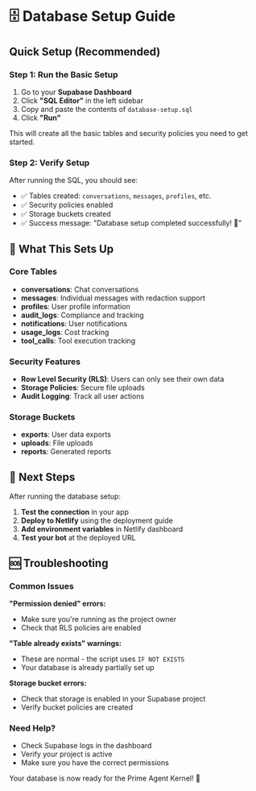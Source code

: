 # 🗄️ Database Setup Guide

## Quick Setup (Recommended)

### Step 1: Run the Basic Setup
1. Go to your **Supabase Dashboard**
2. Click **"SQL Editor"** in the left sidebar
3. Copy and paste the contents of `database-setup.sql`
4. Click **"Run"**

This will create all the basic tables and security policies you need to get started.

### Step 2: Verify Setup
After running the SQL, you should see:
- ✅ Tables created: `conversations`, `messages`, `profiles`, etc.
- ✅ Security policies enabled
- ✅ Storage buckets created
- ✅ Success message: "Database setup completed successfully! 🎉"

## 🔧 What This Sets Up

### Core Tables
- **conversations**: Chat conversations
- **messages**: Individual messages with redaction support
- **profiles**: User profile information
- **audit_logs**: Compliance and tracking
- **notifications**: User notifications
- **usage_logs**: Cost tracking
- **tool_calls**: Tool execution tracking

### Security Features
- **Row Level Security (RLS)**: Users can only see their own data
- **Storage Policies**: Secure file uploads
- **Audit Logging**: Track all user actions

### Storage Buckets
- **exports**: User data exports
- **uploads**: File uploads
- **reports**: Generated reports

## 🚀 Next Steps

After running the database setup:

1. **Test the connection** in your app
2. **Deploy to Netlify** using the deployment guide
3. **Add environment variables** in Netlify dashboard
4. **Test your bot** at the deployed URL

## 🆘 Troubleshooting

### Common Issues

**"Permission denied" errors:**
- Make sure you're running as the project owner
- Check that RLS policies are enabled

**"Table already exists" warnings:**
- These are normal - the script uses `IF NOT EXISTS`
- Your database is already partially set up

**Storage bucket errors:**
- Check that storage is enabled in your Supabase project
- Verify bucket policies are created

### Need Help?
- Check Supabase logs in the dashboard
- Verify your project is active
- Make sure you have the correct permissions

Your database is now ready for the Prime Agent Kernel! 🎉
